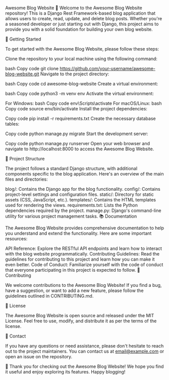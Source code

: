 Awesome Blog Website 📝
Welcome to the Awesome Blog Website repository! This is a Django Rest Framework-based blog application that allows users to create, read, update, and delete blog posts. Whether you're a seasoned developer or just starting out with Django, this project aims to provide you with a solid foundation for building your own blog website.

🚀 Getting Started

To get started with the Awesome Blog Website, please follow these steps:

Clone the repository to your local machine using the following command:

bash
Copy code
git clone https://github.com/your-username/awesome-blog-website.git
Navigate to the project directory:

bash
Copy code
cd awesome-blog-website
Create a virtual environment:

bash
Copy code
python3 -m venv env
Activate the virtual environment:

For Windows:
bash
Copy code
env\Scripts\activate
For macOS/Linux:
bash
Copy code
source env/bin/activate
Install the project dependencies:

Copy code
pip install -r requirements.txt
Create the necessary database tables:

Copy code
python manage.py migrate
Start the development server:

Copy code
python manage.py runserver
Open your web browser and navigate to http://localhost:8000 to access the Awesome Blog Website.

🧩 Project Structure

The project follows a standard Django structure, with additional components specific to the blog application. Here's an overview of the main files and directories:

blog/: Contains the Django app for the blog functionality.
config/: Contains project-level settings and configuration files.
static/: Directory for static assets (CSS, JavaScript, etc.).
templates/: Contains the HTML templates used for rendering the views.
requirements.txt: Lists the Python dependencies required by the project.
manage.py: Django's command-line utility for various project management tasks.
📚 Documentation

The Awesome Blog Website provides comprehensive documentation to help you understand and extend the functionality. Here are some important resources:

API Reference: Explore the RESTful API endpoints and learn how to interact with the blog website programmatically.
Contributing Guidelines: Read the guidelines for contributing to this project and learn how you can make it even better.
Code of Conduct: Familiarize yourself with the code of conduct that everyone participating in this project is expected to follow.
🙌 Contributing

We welcome contributions to the Awesome Blog Website! If you find a bug, have a suggestion, or want to add a new feature, please follow the guidelines outlined in CONTRIBUTING.md.

📜 License

The Awesome Blog Website is open source and released under the MIT License. Feel free to use, modify, and distribute it as per the terms of the license.

📧 Contact

If you have any questions or need assistance, please don't hesitate to reach out to the project maintainers. You can contact us at email@example.com or open an issue on the repository.

🌟 Thank you for checking out the Awesome Blog Website! We hope you find it useful and enjoy exploring its features. Happy blogging!
